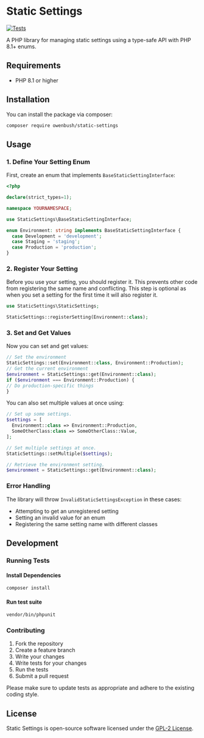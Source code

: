 # Static Settings

[![Tests](https://github.com/owenbush/static-settings/actions/workflows/tests.yml/badge.svg)](https://github.com/owenbush/static-settings/actions/workflows/tests.yml)

A PHP library for managing static settings using a type-safe API with PHP 8.1+ enums.

## Requirements

* PHP 8.1 or higher

## Installation

You can install the package via composer:

```bash
composer require owenbush/static-settings
```


## Usage

### 1. Define Your Setting Enum

First, create an enum that implements `BaseStaticSettingInterface`:

```php
<?php

declare(strict_types=1);

namespace YOURNAMESPACE;

use StaticSettings\BaseStaticSettingInterface;

enum Environment: string implements BaseStaticSettingInterface {
  case Development = 'development';
  case Staging = 'staging';
  case Production = 'production';
}
```

### 2. Register Your Setting

Before you use your setting, you should register it. This prevents other code
from registering the same name and conflicting. This step is optional as when
you set a setting for the first time it will also register it.

```php
use StaticSettings\StaticSettings;

StaticSettings::registerSetting(Environment::class);
```

### 3. Set and Get Values

Now you can set and get values:

```php
// Set the environment
StaticSettings::set(Environment::class, Environment::Production);
// Get the current environment
$environment = StaticSettings::get(Environment::class);
if ($environment === Environment::Production) {
// Do production-specific things
}
```

You can also set multiple values at once using:

```php
// Set up some settings.
$settings = [
  Environment::class => Environment::Production,
  SomeOtherClass:class => SomeOtherClass::Value,
];

// Set multiple settings at once.
StaticSettings::setMultiple($settings);

// Retrieve the environment setting.
$environment = StaticSettings::get(Environment::class);
```


### Error Handling

The library will throw `InvalidStaticSettingsException` in these cases:
- Attempting to get an unregistered setting
- Setting an invalid value for an enum
- Registering the same setting name with different classes


## Development

### Running Tests

#### Install Dependencies

```bash
composer install
```

#### Run test suite

```bash
vendor/bin/phpunit
```


### Contributing

1. Fork the repository
2. Create a feature branch
3. Write your changes
4. Write tests for your changes
5. Run the tests
6. Submit a pull request

Please make sure to update tests as appropriate and adhere to the existing coding style.

## License
Static Settings is open-source software licensed under the [GPL-2 License](https://github.com/e0ipso/twig-storybook/blob/main/LICENSE).
